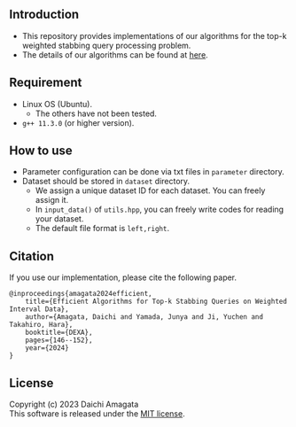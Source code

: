 ## Introduction
* This repository provides implementations of our algorithms for the top-k weighted stabbing query processing problem.
* The details of our algorithms can be found at [here](https://arxiv.org/abs/2405.05601).

## Requirement
* Linux OS (Ubuntu).
   * The others have not been tested.
* `g++ 11.3.0` (or higher version).

## How to use
* Parameter configuration can be done via txt files in `parameter` directory.
* Dataset should be stored in `dataset` directory.
	* We assign a unique dataset ID for each dataset. You can freely assign it.
	* In `input_data()` of `utils.hpp`, you can freely write codes for reading your dataset.
	* The default file format is `left,right`.

## Citation
If you use our implementation, please cite the following paper.
``` 
@inproceedings{amagata2024efficient,  
    title={Efficient Algorithms for Top-k Stabbing Queries on Weighted Interval Data},  
    author={Amagata, Daichi and Yamada, Junya and Ji, Yuchen and Takahiro, Hara},  
    booktitle={DEXA},  
    pages={146--152},  
    year={2024}  
}
``` 

## License
Copyright (c) 2023 Daichi Amagata  
This software is released under the [MIT license](https://github.com/amgt-d1/top-k-weighted-stabbing/blob/main/license.txt).
